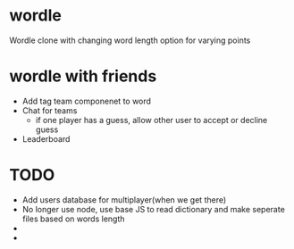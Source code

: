 # wordle
Wordle clone with changing word length option for varying points


# wordle with friends

 - Add tag team componenet to word
 - Chat for teams
    - if one player has a guess, allow other user to accept or decline guess
 - Leaderboard


# TODO
 - Add users database for multiplayer(when we get there)
 - No longer use node, use base JS to read dictionary and make seperate files based on words length
 - 
 - 